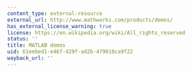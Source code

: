 ```yaml
---
content_type: external-resource
external_url: http://www.mathworks.com/products/demos/
has_external_license_warning: true
license: https://en.wikipedia.org/wiki/All_rights_reserved
status: ''
title: MATLAB demos
uid: 61eebed1-e46f-429f-ad2b-479010ca9f22
wayback_url: ''
---
```

